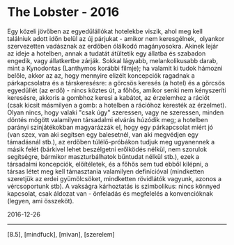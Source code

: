 # The Lobster - 2016

Egy közeli jövőben az egyedülállókat hotelekbe viszik, ahol meg kell találniuk adott időn belül az új párjukat - amikor nem keresgélnek, &nbsp;olyankor szervezetten vadásznak az erdőben ólálkodó magányosokra. Akinek lejár az ideje a hotelben, annak a tudatát átültetik egy állatba és szabadon engedik, vagy állatkertbe zárják. Sokkal lágyabb, melankolikusabb darab, mint a Kynodontas (Lanthymos korábbi filmje); ha valamit ki tudok hámozni belőle, akkor az az, hogy mennyire elizélt koncepciók ragadnak a párkapcsolatra és a társkeresésre: a görcsös keresés (a hotel) és a görcsös egyedüllét (az erdő) - nincs köztes út, a főhős, amikor senki nem kényszeríti keresésre, akkoris a gombhoz keresi a kabátot, az érzelemhez a rációt (csak kicsit másmilyen a gomb: a hotelben a rációhoz keresték az érzelmet). Olyan nincs, hogy valaki "csak úgy" szeressen, vagy ne szeressen, minden döntés mögött valamilyen társadalmi elvárás húzódik meg; a hotelben parányi színjátékokban magyarázzák el, hogy egy párkapcsolat miért jó (van szex, van aki segítsen egy balesetnél, van aki megvédjen egy támadásnál stb.), az erdőben túlélő-próbákon tudjuk meg ugyanennek a másik felét (bárkivel lehet beszélgetni erőlködés nélkül, nem szorulok segítségre, bármikor maszturbálhatok bűntudat nélkül stb.), ezek a társadalmi koncepciók, előítéletek, és a főhős sem tud ebből kilépni, a társas létet meg kell támasztania valamilyen definícióval (mindketten szeretjük az erdei gyümölcsöket, mindketten rövidlátók vagyunk, azonos a vércsoportunk stb). A vakságra kárhoztatás is szimbolikus: nincs könnyed kapcsolat, csak áldozat van - önfeladás és megfelelés a konvencióknak (legyen, ami összeköt).

2016-12-26 

----

[8.5], [mindfuck], [mivan], [szerelem]
